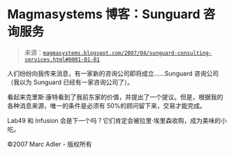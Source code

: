 <!--yml

分类：未分类

日期：2024-05-18 05:09:55

-->

# Magmasystems 博客：Sunguard 咨询服务

> 来源：[`magmasystems.blogspot.com/2007/04/sunguard-consulting-services.html#0001-01-01`](http://magmasystems.blogspot.com/2007/04/sunguard-consulting-services.html#0001-01-01)

人们纷纷向我传来消息，有一家新的咨询公司即将成立……Sunguard 咨询公司（我以为 Sunguard 已经有一家咨询公司了）。

看起来克里斯·康特看到了我前东家的价值，并提出了一个提议。但是，根据我的各种消息来源，唯一的条件是必须有 50%的顾问留下来，交易才能完成。

Lab49 和 Infusion 会是下一个吗？它们肯定会被拉里·埃里森收购，成为美味的小吃。

©2007 Marc Adler - 版权所有
